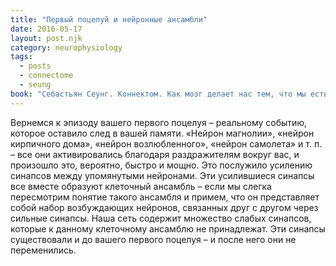 ```yaml
---
title: "Первый поцелуй и нейронные ансамбли"
date: 2016-05-17
layout: post.njk
category: neurophysiology
tags:
  - posts
  - connectome
  - seung
book: "Себастьян Сеунг. Коннектом. Как мозг делает нас тем, что мы есть"
---
```


Вернемся к эпизоду вашего первого поцелуя – реальному событию, которое оставило след в вашей памяти. «Нейрон магнолии», «нейрон кирпичного дома», «нейрон возлюбленного», «нейрон самолета» и т. п. – все они активировались благодаря раздражителям вокруг вас, и произошло это, вероятно, быстро и мощно. Это послужило усилению синапсов между упомянутыми нейронами. Эти усилившиеся синапсы все вместе образуют клеточный ансамбль – если мы слегка пересмотрим понятие такого ансамбля и примем, что он представляет собой набор возбуждающих нейронов, связанных друг с другом через сильные синапсы. Наша сеть содержит множество слабых синапсов, которые к данному клеточному ансамблю не принадлежат. Эти синапсы существовали и до вашего первого поцелуя – и после него они не переменились.
